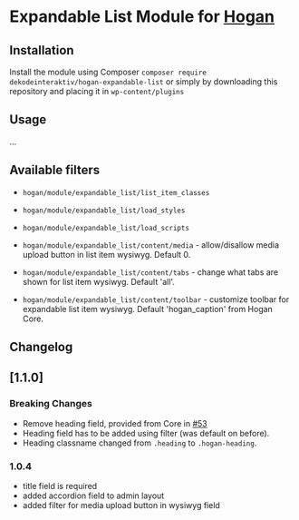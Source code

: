 # Expandable List Module for [Hogan](https://github.com/dekodeinteraktiv/hogan-core)

## Installation
Install the module using Composer `composer require dekodeinteraktiv/hogan-expandable-list` or simply by downloading this repository and placing it in `wp-content/plugins`

## Usage
…

## Available filters

- `hogan/module/expandable_list/list_item_classes`
- `hogan/module/expandable_list/load_styles`
- `hogan/module/expandable_list/load_scripts`

- `hogan/module/expandable_list/content/media` - allow/disallow media upload button in list item wysiwyg. Default 0.
- `hogan/module/expandable_list/content/tabs` - change what tabs are shown for list item wysiwyg. Default 'all'.
- `hogan/module/expandable_list/content/toolbar` - customize toolbar for expandable list item wysiwyg. Default 'hogan_caption' from Hogan Core.

## Changelog

## [1.1.0]
### Breaking Changes
- Remove heading field, provided from Core in [#53](https://github.com/DekodeInteraktiv/hogan-core/pull/53)
- Heading field has to be added using filter (was default on before).
- Heading classname changed from `.heading` to `.hogan-heading`.

### 1.0.4
- title field is required
- added accordion field to admin layout
- added filter for media upload button in wysiwyg field
